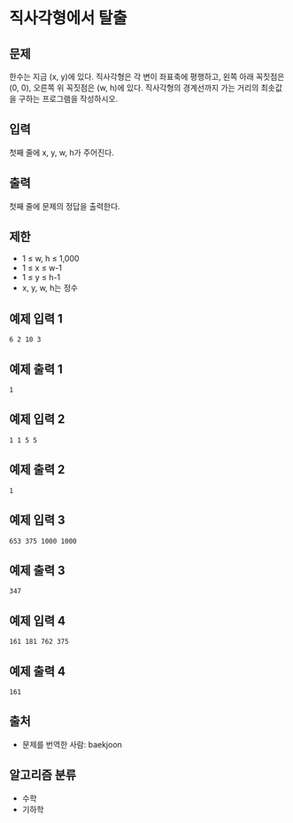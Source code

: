 # 직사각형에서 탈출
## 문제
한수는 지금 (x, y)에 있다. 직사각형은 각 변이 좌표축에 평행하고, 왼쪽 아래 꼭짓점은 (0, 0), 오른쪽 위 꼭짓점은 (w, h)에 있다. 직사각형의 경계선까지 가는 거리의 최솟값을 구하는 프로그램을 작성하시오.

## 입력
첫째 줄에 x, y, w, h가 주어진다.

## 출력
첫째 줄에 문제의 정답을 출력한다.

## 제한
* 1 ≤ w, h ≤ 1,000
* 1 ≤ x ≤ w-1
* 1 ≤ y ≤ h-1
* x, y, w, h는 정수
## 예제 입력 1 
```
6 2 10 3
```
## 예제 출력 1 
```
1
```
## 예제 입력 2 
```
1 1 5 5
```
## 예제 출력 2 
```
1
```
## 예제 입력 3 
```
653 375 1000 1000
```
## 예제 출력 3 
```
347
```
## 예제 입력 4 
```
161 181 762 375
```
## 예제 출력 4 
```
161
```
## 출처
* 문제를 번역한 사람: baekjoon
## 알고리즘 분류
* 수학
* 기하학